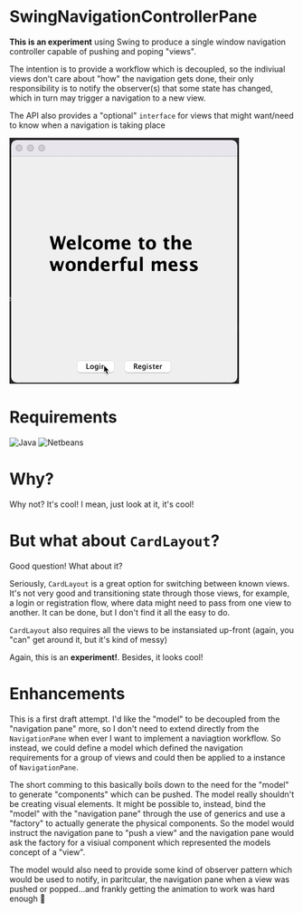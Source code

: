 # SwingNavigationControllerPane

**This is an experiment** using Swing to produce a single window navigation controller capable of pushing and poping "views".

The intention is to provide a workflow which is decoupled, so the indiviual views don't care about "how" the navigation gets done, their only responsibility is to notify the observer(s) that some state has changed, which in turn may trigger a navigation to a new view.

The API also provides a "optional" `interface` for views that might want/need to know when a navigation is taking place

<img src="Navi01.gif">

# Requirements

![Java](https://img.shields.io/badge/Java-16.0.2-orange) ![Netbeans](https://img.shields.io/badge/Netbeans-12.4-orange)

# Why?

Why not?  It's cool!  I mean, just look at it, it's cool!

# But what about `CardLayout`?

Good question!  What about it?

Seriously, `CardLayout` is a great option for switching between known views.  It's not very good and transitioning state through those views, for example, a login or registration flow, where data might need to pass from one view to another.  It can be done, but I don't find it all the easy to do.

`CardLayout` also requires all the views to be instansiated up-front (again, you "can" get around it, but it's kind of messy)

Again, this is an **experiment!**.  Besides, it looks cool!

# Enhancements

This is a first draft attempt.  I'd like the "model" to be decoupled from the "navigation pane" more, so I don't need to extend directly from the `NavigationPane` when ever I want to implement a naviagtion workflow.  So instead, we could define a model which defined the navigation requirements for a group of views and could then be applied to a instance of `NavigationPane`.

The short comming to this basically boils down to the need for the "model" to generate "components" which can be pushed.  The model really shouldn't be creating visual elements.  It might be possible to, instead, bind the "model" with the "navigation pane" through the use of generics and use a "factory" to actually generate the physical components.  So the model would instruct the navigation pane to "push a view" and the navigation pane would ask the factory for a visiual component which represented the models concept of a "view".

The model would also need to provide some kind of observer pattern which would be used to notify, in paritcular, the navigation pane when a view was pushed or popped...and frankly getting the animation to work was hard enough 🤪
